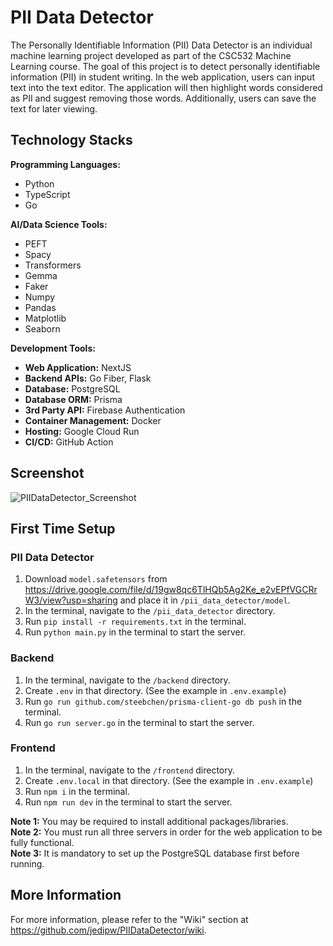 # PII Data Detector

The Personally Identifiable Information (PII) Data Detector is an individual machine learning project developed as part of the CSC532 Machine Learning course. The goal of this project is to detect personally identifiable information (PII) in student writing. In the web application, users can input text into the text editor. The application will then highlight words considered as PII and suggest removing those words. Additionally, users can save the text for later viewing.

## Technology Stacks

<b>Programming Languages:</b>
- Python
- TypeScript
- Go

<b>AI/Data Science Tools:</b>
- PEFT
- Spacy
- Transformers
- Gemma
- Faker
- Numpy
- Pandas
- Matplotlib
- Seaborn

<b>Development Tools:</b>
- <b>Web Application:</b> NextJS
- <b>Backend APIs:</b> Go Fiber, Flask
- <b>Database:</b> PostgreSQL
- <b>Database ORM:</b> Prisma
- <b>3rd Party API:</b> Firebase Authentication
- <b>Container Management:</b> Docker
- <b>Hosting:</b> Google Cloud Run
- <b>CI/CD:</b> GitHub Action

## Screenshot
![PIIDataDetector_Screenshot](https://github.com/jedipw/PIIDataDetector/assets/82791342/6a3967da-204b-465d-8b0c-7465f695212f)

## First Time Setup
### PII Data Detector
1. Download `model.safetensors` from https://drive.google.com/file/d/19gw8qc6TlHQb5Ag2Ke_e2vEPfVGCRrW3/view?usp=sharing and place it in `/pii_data_detector/model`.
1. In the terminal, navigate to the `/pii_data_detector` directory.
2. Run `pip install -r requirements.txt` in the terminal.
3. Run `python main.py` in the terminal to start the server.

### Backend
1. In the terminal, navigate to the `/backend` directory.
2. Create `.env` in that directory. (See the example in `.env.example`)
3. Run `go run github.com/steebchen/prisma-client-go db push` in the terminal.
4. Run `go run server.go` in the terminal to start the server.

### Frontend
1. In the terminal, navigate to the `/frontend` directory.
2. Create `.env.local` in that directory. (See the example in `.env.example`)
3. Run `npm i` in the terminal.
4. Run `npm run dev` in the terminal to start the server.

**Note 1:** You may be required to install additional packages/libraries.<br>
**Note 2:** You must run all three servers in order for the web application to be fully functional.<br>
**Note 3:** It is mandatory to set up the PostgreSQL database first before running.<br>

## More Information
For more information, please refer to the "Wiki" section at https://github.com/jedipw/PIIDataDetector/wiki.
